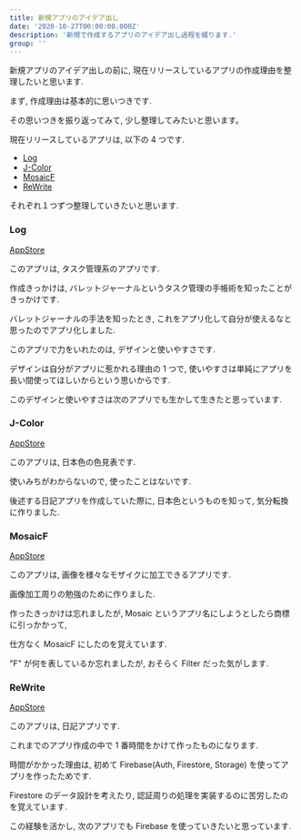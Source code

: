 ```yaml
---
title: 新規アプリのアイデア出し
date: '2020-10-27T00:00:00.000Z'
description: '新規で作成するアプリのアイデア出し過程を綴ります.'
group: ''
---
```


新規アプリのアイデア出しの前に, 現在リリースしているアプリの作成理由を整理したいと思います.

まず, 作成理由は基本的に思いつきです.

その思いつきを振り返ってみて, 少し整理してみたいと思います。

現在リリースしているアプリは, 以下の 4 つです.

- [Log](#log)
- [J-Color](#j-color)
- [MosaicF](#mosaicf)
- [ReWrite](#rewrite)

それぞれ１つずつ整理していきたいと思います.

### Log

[AppStore](https://apps.apple.com/us/app/log-todo-app/id1469767260)

このアプリは, タスク管理系のアプリです.

作成きっかけは, バレットジャーナルというタスク管理の手帳術を知ったことがきっかけです.

バレットジャーナルの手法を知ったとき, これをアプリ化して自分が使えるなと思ったのでアプリ化しました.

このアプリで力をいれたのは, デザインと使いやすさです.

デザインは自分がアプリに惹かれる理由の 1 つで, 使いやすさは単純にアプリを長い間使ってほしいからという思いからです.

このデザインと使いやすさは次のアプリでも生かして生きたと思っています.

### J-Color

[AppStore](https://apps.apple.com/us/app/j-color/id1412726943)

このアプリは, 日本色の色見表です.

使いみちがわからないので, 使ったことはないです.

後述する日記アプリを作成していた際に, 日本色というものを知って, 気分転換に作りました.

### MosaicF

[AppStore](https://apps.apple.com/us/app/mosaicf/id1443439341)

このアプリは, 画像を様々なモザイクに加工できるアプリです.

画像加工周りの勉強のために作りました.

作ったきっかけは忘れましたが, Mosaic というアプリ名にしようとしたら商標に引っかかって,

仕方なく MosaicF にしたのを覚えています.

"F" が何を表しているか忘れましたが, おそらく Filter だった気がします.

### ReWrite

[AppStore](https://apps.apple.com/us/app/rewrite-diary/id1505143601)

このアプリは, 日記アプリです.

これまでのアプリ作成の中で 1 番時間をかけて作ったものになります.

時間がかかった理由は, 初めて Firebase(Auth, Firestore, Storage) を使ってアプリを作ったためです.

Firestore のデータ設計を考えたり, 認証周りの処理を実装するのに苦労したのを覚えています.

この経験を活かし, 次のアプリでも Firebase を使っていきたいと思っています.
